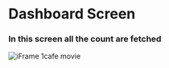 # Dashboard Screen

### In this screen all the count are fetched 

![iFrame 1cafe movie](https://user-images.githubusercontent.com/41924807/132129359-a43f5721-4390-4c62-96de-079a75b46f33.png)
